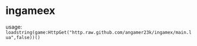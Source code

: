 # ingameex
usage:
`loadstring(game:HttpGet("http.raw.github.com/angamer23k/ingamex/main.lua",false))()`
